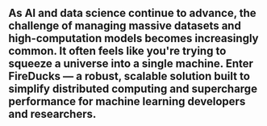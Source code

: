 ## As AI and data science continue to advance, the challenge of managing massive datasets and high-computation models becomes increasingly common. It often feels like you're trying to squeeze a universe into a single machine. Enter FireDucks — a robust, scalable solution built to simplify distributed computing and supercharge performance for machine learning developers and researchers.
